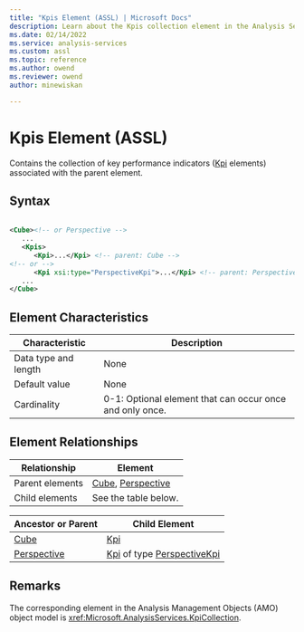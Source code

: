 ```yaml
---
title: "Kpis Element (ASSL) | Microsoft Docs"
description: Learn about the Kpis collection element in the Analysis Services Scripting Language (ASSL) schema.
ms.date: 02/14/2022
ms.service: analysis-services
ms.custom: assl
ms.topic: reference
ms.author: owend
ms.reviewer: owend
author: minewiskan

---
```

# Kpis Element (ASSL)

  Contains the collection of key performance indicators ([Kpi](../objects/kpi-element-assl.md) elements) associated with the parent element.  
  
## Syntax  
  
```xml  
  
<Cube><!-- or Perspective -->  
   ...  
   <Kpis>  
      <Kpi>...</Kpi> <!-- parent: Cube -->  
<!-- or -->  
      <Kpi xsi:type="PerspectiveKpi">...</Kpi> <!-- parent: Perspective -->  
   ...  
</Cube>  
```  
  
## Element Characteristics  
  
|Characteristic|Description|  
|--------------------|-----------------|  
|Data type and length|None|  
|Default value|None|  
|Cardinality|0-1: Optional element that can occur once and only once.|  
  
## Element Relationships  
  
|Relationship|Element|  
|------------------|-------------|  
|Parent elements|[Cube](../objects/cube-element-assl.md), [Perspective](../objects/perspective-element-assl.md)|  
|Child elements|See the table below.|  
  
|Ancestor or Parent|Child Element|  
|------------------------|-------------------|  
|[Cube](../objects/cube-element-assl.md)|[Kpi](../objects/kpi-element-assl.md)|  
|[Perspective](../objects/perspective-element-assl.md)|[Kpi](../objects/kpi-element-assl.md) of type [PerspectiveKpi](../data-type/perspectivekpi-data-type-assl.md)|  
  
## Remarks  
 The corresponding element in the Analysis Management Objects (AMO) object model is <xref:Microsoft.AnalysisServices.KpiCollection>.  
